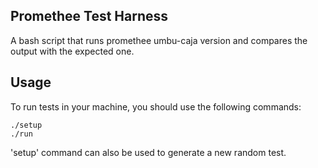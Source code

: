 ## Promethee Test Harness  
A bash script that runs promethee umbu-caja version and compares the output with the expected one.

## Usage

To run tests in your machine, you should use the following commands:

```
./setup
./run
```

'setup' command can also be used to generate a new random test.